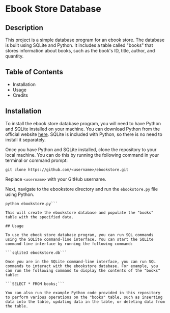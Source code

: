 # Ebook Store Database

## Description

This project is a simple database program for an ebook store. The database is built using SQLite and Python. It includes a table called "books" that stores information about books, such as the book's ID, title, author, and quantity.

## Table of Contents

- Installation
- Usage
- Credits

## Installation

To install the ebook store database program, you will need to have Python and SQLite installed on your machine. You can download Python from the official website [here](https://www.python.org/downloads/). SQLite is included with Python, so there is no need to install it separately.

Once you have Python and SQLite installed, clone the repository to your local machine. You can do this by running the following command in your terminal or command prompt:

`git clone https://github.com/<username>/ebookstore.git`

Replace `<username>` with your GitHub username.

Next, navigate to the ebookstore directory and run the `ebookstore.py` file using Python.

````cd ebookstore
python ebookstore.py```

This will create the ebookstore database and populate the "books" table with the specified data.

## Usage

To use the ebook store database program, you can run SQL commands using the SQLite command-line interface. You can start the SQLite command-line interface by running the following command:

```sqlite3 ebookstore.db```

Once you are in the SQLite command-line interface, you can run SQL commands to interact with the ebookstore database. For example, you can run the following command to display the contents of the "books" table:

```SELECT * FROM books;```

You can also run the example Python code provided in this repository to perform various operations on the "books" table, such as inserting data into the table, updating data in the table, or deleting data from the table.
````
